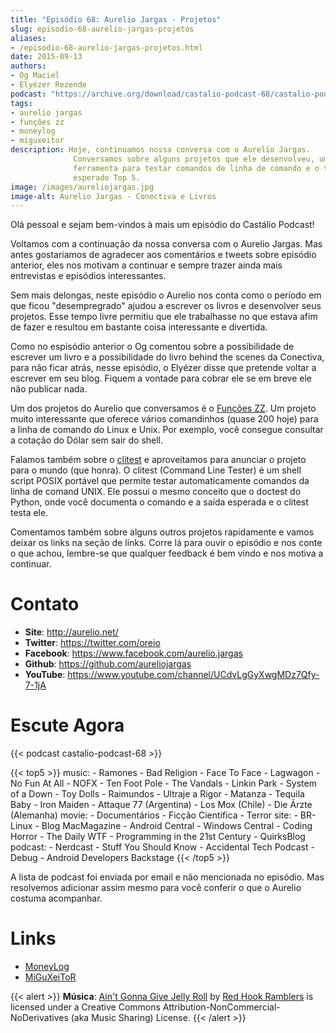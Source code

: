 ```yaml
---
title: "Episódio 68: Aurelio Jargas - Projetos"
slug: episodio-68-aurelio-jargas-projetos
aliases:
- /episodio-68-aurelio-jargas-projetos.html
date: 2015-09-13
authors:
- Og Maciel
- Elyézer Rezende
podcast: "https://archive.org/download/castalio-podcast-68/castalio-podcast-68.mp3"
tags:
- aurelio jargas
- funções zz
- moneylog
- miguxeitor
description: Hoje, continuamos nossa conversa com o Aurelio Jargas.
              Conversamos sobre alguns projetos que ele desenvolveu, uma
              ferramenta para testar comandos de linha de comando e o tão
              esperado Top 5.
image: /images/aureliojargas.jpg
image-alt: Aurelio Jargas - Conectiva e Livros
---
```


Olá pessoal e sejam bem-vindos à mais um episódio do Castálio Podcast!

Voltamos com a continuação da nossa conversa com o Aurelio Jargas. Mas antes
gostariamos de agradecer aos comentários e tweets sobre episódio anterior, eles
nos motivam a continuar e sempre trazer ainda mais entrevistas e episódios
interessantes.

Sem mais delongas, neste episódio o Aurelio nos conta como o período em que
ficou "desempregrado" ajudou a escrever os livros e desenvolver seus projetos.
Esse tempo livre permitiu que ele trabalhasse no que estava afim de fazer e
resultou em bastante coisa interessante e divertida.

<div class="clearfix"></div>

Como no espisódio anterior o Og comentou sobre a possibilidade de escrever um
livro e a possibilidade do livro behind the scenes da Conectiva, para não ficar
atrás, nesse episódio, o Elyézer disse que pretende voltar a escrever em seu
blog. Fiquem a vontade para cobrar ele se em breve ele não publicar nada.

Um dos projetos do Aurelio que conversamos é o [Funções
ZZ](http://funcoeszz.net/). Um projeto muito interessante que oferece vários
comandinhos (quase 200 hoje) para a linha de comando do Linux e Unix. Por
exemplo, você consegue consultar a cotação do Dólar sem sair do shell.

Falamos também sobre o [clitest](https://github.com/aureliojargas/clitest) e
aproveitamos para anunciar o projeto para o mundo (que honra). O clitest
(Command Line Tester) é um shell script POSIX portável que permite testar
automaticamente comandos da linha de comand UNIX. Ele possui o mesmo conceito
que o doctest do Python, onde você documenta o comando e a saída esperada e o
clitest testa ele.

Comentamos também sobre alguns outros projetos rapidamente e vamos deixar os
links na seção de links. Corre lá para ouvir o episódio e nos conte o que
achou, lembre-se que qualquer feedback é bem vindo e nos motiva a continuar.

# Contato

- **Site**: <http://aurelio.net/>
- **Twitter**: <https://twitter.com/oreio>
- **Facebook**: <https://www.facebook.com/aurelio.jargas>
- **Github**: <https://github.com/aureliojargas>
- **YouTube**: <https://www.youtube.com/channel/UCdvLgGyXwgMDz7Qfy-7-1jA>

# Escute Agora

{{< podcast castalio-podcast-68 >}}

{{< top5 >}}
music:
    - Ramones
    - Bad Religion
    - Face To Face
    - Lagwagon
    - No Fun At All
    - NOFX
    - Ten Foot Pole
    - The Vandals
    - Linkin Park
    - System of a Down
    - Toy Dolls
    - Raimundos
    - Ultraje a Rigor
    - Matanza
    - Tequila Baby
    - Iron Maiden
    - Attaque 77 (Argentina)
    - Los Mox (Chile)
    - Die Ärzte (Alemanha)
movie:
    - Documentários
    - Ficção Científica
    - Terror
site:
    - BR-Linux
    - Blog MacMagazine
    - Android Central
    - Windows Central
    - Coding Horror
    - The Daily WTF
    - Programming in the 21st Century
    - QuirksBlog
podcast:
    - Nerdcast
    - Stuff You Should Know
    - Accidental Tech Podcast
    - Debug
    - Android Developers Backstage
{{< /top5 >}}

A lista de podcast foi enviada por email e não mencionada no episódio. Mas
resolvemos adicionar assim mesmo para você conferir o que o Aurelio costuma
acompanhar.

# Links

- [MoneyLog](http://aurelio.net/moneylog/)
- [MiGuXeiToR](http://www.coisinha.com.br/miguxeitor/)

{{< alert >}}
**Música**: [Ain\'t Gonna Give Jelly
Roll](http://freemusicarchive.org/music/Red_Hook_Ramblers/Live__WFMU_on_Antique_Phonograph_Music_Program_with_MAC_Feb_8_2011/Red_Hook_Ramblers_-_12_-_Aint_Gonna_Give_Jelly_Roll)
by [Red Hook Ramblers](http://www.redhookramblers.com/) is licensed under a
Creative Commons Attribution-NonCommercial-NoDerivatives (aka Music Sharing)
License.
{{< /alert >}}
